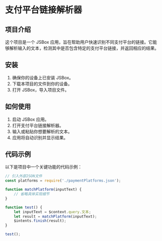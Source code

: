 # 支付平台链接解析器

## 项目介绍
这个项目是一个 JSBox 应用，旨在帮助用户快速识别不同支付平台的链接。它能够解析输入的文本，检测其中是否包含特定的支付平台链接，并返回相应的结果。

## 安装
1. 确保你的设备上已安装 JSBox。
2. 下载本项目的文件到你的设备。
3. 打开 JSBox，导入项目文件。

## 如何使用
1. 启动 JSBox 应用。
2. 打开支付平台链接解析器。
3. 输入或粘贴你想要解析的文本。
4. 应用将自动识别并显示结果。

## 代码示例
以下是项目中一个关键功能的代码示例：

```javascript
// 引入外部JSON文件
const platforms = require('./paymentPlatforms.json');

function matchPlatform(inputText) {
    // 省略具体实现细节
}

function test() {
    let inputText = $context.query.文本;
    let result = matchPlatform(inputText);
    $intents.finish(result);
}

test();
```

